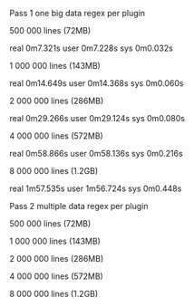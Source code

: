 Pass 1 one big data regex per plugin

500 000 lines (72MB)

real	0m7.321s
user	0m7.228s
sys	0m0.032s

1 000 000 lines (143MB)

real	0m14.649s
user	0m14.368s
sys	0m0.060s

2 000 000 lines (286MB)

real	0m29.266s
user	0m29.124s
sys	0m0.080s

4 000 000 lines (572MB)

real	0m58.866s
user	0m58.136s
sys	0m0.216s

8 000 000 lines (1.2GB)

real	1m57.535s
user	1m56.724s
sys	0m0.448s

Pass 2 multiple data regex per plugin

500 000 lines (72MB)

1 000 000 lines (143MB)

2 000 000 lines (286MB)

4 000 000 lines (572MB)

8 000 000 lines (1.2GB)
